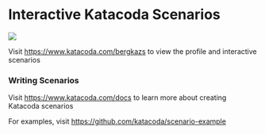# Interactive Katacoda Scenarios

[![](http://shields.katacoda.com/katacoda/bergkazs/count.svg)](https://www.katacoda.com/bergkazs "Get your profile on Katacoda.com")

Visit https://www.katacoda.com/bergkazs to view the profile and interactive scenarios

### Writing Scenarios
Visit https://www.katacoda.com/docs to learn more about creating Katacoda scenarios

For examples, visit https://github.com/katacoda/scenario-example
